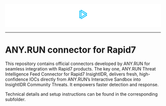 <p align="center">
    <a href="#readme">
        <img alt="ANY.RUN logo" src="https://raw.githubusercontent.com/anyrun/anyrun-sdk/b3dfde1d3aa018d0a1c3b5d0fa8aaa652e80d883/static/logo.svg">
    </a>
</p>

______________________________________________________________________

# ANY.RUN connector for Rapid7

This repository contains official connectors developed by ANY.RUN for seamless integration with Rapid7 products.
The key one, ANY.RUN Threat Intelligence Feed Connector for Rapid7 InsightIDR, delivers fresh,
high-confidence IOCs directly from ANY.RUN’s Interactive Sandbox into InsightIDR Community Threats. 
It empowers faster detection and response.   

Technical details and setup instructions can be found in the corresponding subfolder.
